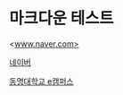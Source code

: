 # 마크다운 테스트

<www.naver.com>

[네이버](https://www.naver.com)

[동명대학교 e캠퍼스](https://ecampus.tu.ac.kr "여기를 클릭하면 다음으로 넘어가요")
